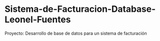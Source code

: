 # Sistema-de-Facturacion-Database-Leonel-Fuentes
Proyecto: Desarrollo de base de datos para un sistema de facturación
